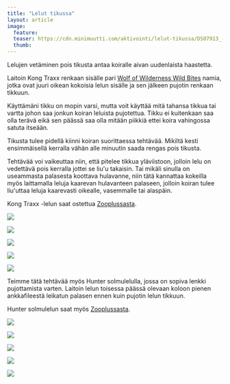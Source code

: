 ```yaml
---
title: "Lelut tikussa"
layout: article
image:
  feature:
  teaser: https://cdn.minimuutti.com/aktivointi/lelut-tikussa/DS07913_-245px.jpg
  thumb:
---
```


Lelujen vetäminen pois tikusta antaa koiralle aivan uudenlaista haastetta.

Laitoin Kong Traxx renkaan sisälle pari [Wolf of Wilderness Wild Bites](http://clk.tradedoubler.com/click?p(210840)a(2526211)g(19927404)url(https://www.zooplus.fi/shop/koirat/luut/wolf_of_wiilderness/wolf_of_wilderness_lihakuutiot/688392?rrec=true&pr=product1_rr&slot=1&exprienceid=7837&strategyid=103144)) namia, jotka ovat juuri oikean kokoisia lelun sisälle ja sen jälkeen pujotin renkaan tikkuun.

Käyttämäni tikku on mopin varsi, mutta voit käyttää mitä tahansa tikkua tai vartta johon saa jonkun koiran leluista pujotettua. Tikku ei kuitenkaan saa olla terävä eikä sen päässä saa olla mitään piikkiä ettei koira vahingossa satuta itseään.

Tikusta tulee pidellä kiinni koiran suorittaessa tehtävää. Mikiltä kesti ensimmäisellä kerralla vähän alle minuutin saada rengas pois tikusta.

Tehtävää voi vaikeuttaa niin, että pitelee tikkua yläviistoon, jolloin lelu on vedettävä pois kerralla jottei se liu'u takaisin. Tai mikäli sinulla on useammasta palasesta koottava hulavanne, niin tätä kannattaa kokeilla myös laittamalla leluja kaarevan hulavanteen palaseen, jolloin koiran tulee liu'uttaa leluja kaarevasti oikealle, vasemmalle tai alaspäin.

Kong Traxx -lelun saat ostettua [Zooplussasta](http://clk.tradedoubler.com/click?p(210840)a(2526211)g(19927404)url(http://www.zooplus.fi/shop/koirat/lelut/aktivointilelut/aktivointi/326683)).

![](https://cdn.minimuutti.com/aktivointi/lelut-tikussa/DS07912-800px.jpg)

![](https://cdn.minimuutti.com/aktivointi/lelut-tikussa/DS07913-800px.jpg)

![](https://cdn.minimuutti.com/aktivointi/lelut-tikussa/DS07996-800px.jpg)

![](https://cdn.minimuutti.com/aktivointi/lelut-tikussa/DS08013-800px.jpg)

![](https://cdn.minimuutti.com/aktivointi/lelut-tikussa/DS08019-800px.jpg)

Teimme tätä tehtävää myös Hunter solmulelulla, jossa on sopiva lenkki pujottamista varten. Laitoin lelun toisessa päässä olevaan koloon pienen ankkafileestä leikatun palasen ennen kuin pujotin lelun tikkuun.

Hunter solmulelun saat myös [Zooplussasta](http://clk.tradedoubler.com/click?p(210840)a(2526211)g(19927404)url(http://www.zooplus.fi/shop/koirat/lelut/herkkulelut/hammashoitolelut/438146)).

![](https://cdn.minimuutti.com/aktivointi/lelut-tikussa/DS08025-800px.jpg)

![](https://cdn.minimuutti.com/aktivointi/lelut-tikussa/DS08028-800px.jpg)

![](https://cdn.minimuutti.com/aktivointi/lelut-tikussa/DS08031-800px.jpg)

![](https://cdn.minimuutti.com/aktivointi/lelut-tikussa/DS08050-800px.jpg)

![](https://cdn.minimuutti.com/aktivointi/lelut-tikussa/DS08022-800px.jpg)

